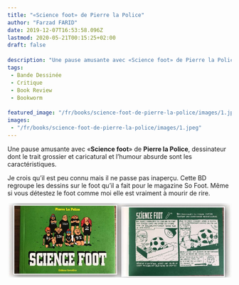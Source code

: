 ```yaml
---
title: "«Science foot» de Pierre la Police"
author: "Farzad FARID"
date: 2019-12-07T16:53:58.096Z
lastmod: 2020-05-21T00:15:25+02:00
draft: false

description: "Une pause amusante avec «Science foot» de Pierre la Police, dessinateur dont le trait grossier et caricatural et l’humour absurde sont les…"
tags:
 - Bande Dessinée
 - Critique
 - Book Review
 - Bookworm

featured_image: "/fr/books/science-foot-de-pierre-la-police/images/1.jpeg" 
images:
 - "/fr/books/science-foot-de-pierre-la-police/images/1.jpeg"
---
```


Une pause amusante avec «**Science foot**» de **Pierre la Police**, dessinateur dont le trait grossier et caricatural et l’humour absurde sont les caractéristiques.

Je crois qu’il est peu connu mais il ne passe pas inaperçu. Cette BD regroupe les dessins sur le foot qu’il a fait pour le magazine So Foot. Même si vous détestez le foot comme moi elle est vraiment à mourir de rire.




![image](images/1.jpeg#layoutTextWidth)
